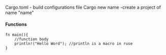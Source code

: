 
Cargo.toml - build configurations file
Cargo new name -create a project of name "name"
#### Functions
```
fn main(){
	//function body
	println!("Hello Word"); //println is a macro in ruse
}
```